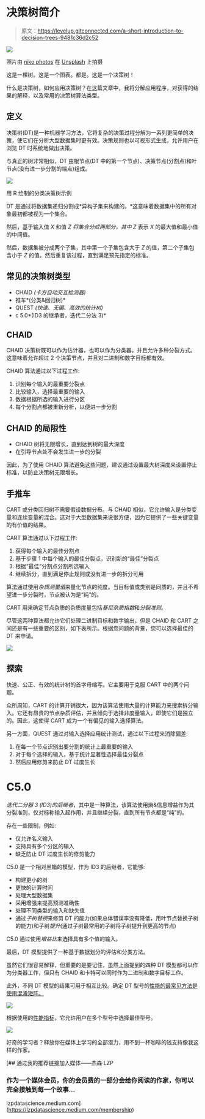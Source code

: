 # 决策树简介

> 原文：<https://levelup.gitconnected.com/a-short-introduction-to-decision-trees-9481c36d2c52>

![](img/923b616ec0b22d159febbf0e33b68a0d.png)

照片由 [niko photos](https://unsplash.com/@niko_photos?utm_source=unsplash&utm_medium=referral&utm_content=creditCopyText) 在 [Unsplash](https://unsplash.com/s/photos/tree?utm_source=unsplash&utm_medium=referral&utm_content=creditCopyText) 上拍摄

这是一棵树。这是一个图表。都是。这是一个决策树！

什么是决策树，如何应用决策树？在这篇文章中，我将分解应用程序，对获得的结果的解释，以及常用的决策树算法类型。

## 定义

决策树(DT)是一种机器学习方法，它将复杂的决策过程分解为一系列更简单的决策，使它们在分析大型数据集时更有效。决策规则也以可视形式生成，允许用户在浏览 DT 时系统地做出决策。

与真正的树非常相似，DT 由根节点(DT 中的第一个节点)、决策节点(分割点)和叶节点(没有进一步分割的端点)组成。

![](img/3f5a86a42e3ea3ed2735d3ef376803ba.png)

用 R 绘制的分类决策树示例

DT 是通过将数据集递归分割成*异构子集来构建的。*这意味着数据集中的所有对象最初都被视为一个集合。

然后，基于输入值 *X* 和值 *Z 将集合分成两部分，其中* *Z* 表示 *X* 的最大值和最小值的中间值。

然后，数据集被分成两个子集，其中第一个子集包含大于 *Z* 的值，第二个子集包含小于 *Z* 的值。然后重复该过程，直到满足预先指定的标准。

## 常见的决策树类型

*   CHAID *(卡方自动交互检测器)*
*   推车*(分类&回归树)*
*   QUEST *(快速、无偏、高效的统计树)*
*   c 5.0*(ID3 的继承者，迭代二分法 3)*

## CHAID

CHAID 决策树既可以作为估计器，也可以作为分类器，并且允许多种分裂方式。这意味着允许超过 2 个决策节点，并且对二进制和数字目标都有效。

CHAID 算法通过以下过程工作:

1.  识别每个输入的最重要分裂点
2.  比较输入，选择最重要的输入
3.  数据根据所选的输入进行分区
4.  每个分割点都被重新分析，以便进一步分割

## CHAID 的局限性

*   CHAID 树将无限增长，直到达到树的最大深度
*   在引导节点处不会发生进一步的分裂

因此，为了使用 CHAID 算法避免这些问题，建议通过设置最大树深度来设置停止标准，以防止决策树无限增长。

## 手推车

CART 或分类回归树不需要假设数据分布。与 CHAID 相似，它允许输入是分类变量和连续变量的混合。这对于大型数据集来说很方便，因为它提供了一些关键变量的有价值的结果。

CART 算法通过以下过程工作:

1.  获得每个输入的最佳分割点
2.  基于步骤 1 中每个输入的最佳分裂点，识别新的“最佳”分裂点
3.  根据“最佳”分割点分割所选输入
4.  继续拆分，直到满足停止规则或没有进一步的拆分可用

算法通过使用*杂质测量值*来量化节点的纯度。当目标值或类别是同质的，并且不希望进一步分裂时，节点被认为是“纯”的。

CART 用来确定节点杂质的杂质度量包括*基尼杂质指数*和*分裂准则*。

尽管这两种算法都允许它们处理二进制目标和数字输出，但是 CHAID 和 CART 之间还是有一些重要的区别，如下表所示。根据您问题的背景，您可以选择最佳的 DT 来申请。

![](img/0a7045d63cd90e78c34b3b2ec1636e32.png)

## 探索

快速、公正、有效的统计树的首字母缩写。它主要用于克服 CART 中的两个问题。

众所周知，CART 的计算开销很大，因为该算法使用大量的计算能力来搜索拆分输入。它还有昂贵的节点杂质评估，并且倾向于选择非度量输入，即使它们是独立的。因此，这使得 CART 成为一个有偏见的输入选择算法。

另一方面，QUEST 通过对输入选择应用统计测试，通过以下过程来消除偏差:

1.  在每一个节点识别出要分割的统计上最重要的输入
2.  对于每个选择的输入，基于统计显著性选择最佳分裂点
3.  然后应用修剪来防止 DT 过度生长

# C5.0

*迭代二分器 3 (ID3)的后继者*，其中是一种算法，该算法使用熵&信息增益作为其分裂准则，仅对标称输入起作用，并且继续分裂，直到所有节点都是“纯”的。

存在一些限制，例如:

*   仅允许名义输入
*   支持具有多个分区的输入
*   缺乏防止 DT 过度生长的修剪能力

C5.0 是一个相对黑箱的模型，作为 ID3 的后继者，它能够:

*   构建更小的树
*   更快的计算时间
*   处理大型数据集
*   采用增强来提高预测准确性
*   处理不同类型的输入和缺失值
*   通过*子树替换*来修剪 DT 的能力(如果总体错误率没有降低，用叶节点替换子树的能力)和子树*提升*(通过子树最常用的子树将子树提升到更高的节点)

C5.0 通过使用*增益比*来选择具有多个值的输入。

最后，DT 模型提供了一种基于数据划分的评估和分类方法。

虽然它们很容易解释，但重要的是要记住，虽然上面提到的四种 DT 模型都可以作为分类器工作，但只有 CHAID 和卡特可以同时作为二进制和数字目标工作。

此外，不同 DT 模型的结果可用于相互比较。确定 DT 型号的[性能的最常见方法是使用混淆矩阵。](https://medium.com/@lzpdatascience/performance-measures-of-predictive-models-5e387941ea26)

![](img/4ed7844465d544a064b1b984972b4902.png)

根据使用的[性能指标](https://medium.com/@lzpdatascience/performance-measures-of-predictive-models-5e387941ea26)，它允许用户在多个型号中选择最佳型号。

![](img/d105ec2f874cb2d6508118ac47a7de27.png)

好奇的学习者？释放你在媒体上学习的全部潜力，用不到一杯咖啡的钱支持像我这样的作家。

[](https://lzpdatascience.medium.com/membership) [## 通过我的推荐链接加入媒体——杰森·LZP

### 作为一个媒体会员，你的会员费的一部分会给你阅读的作家，你可以完全接触到每一个故事…

lzpdatascience.medium.com](https://lzpdatascience.medium.com/membership)